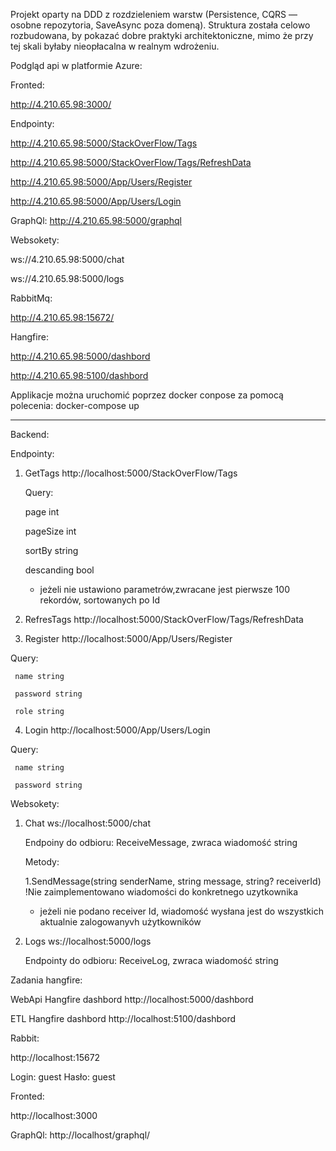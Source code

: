 Projekt oparty na DDD z rozdzieleniem warstw (Persistence, CQRS — osobne repozytoria, SaveAsync poza domeną). Struktura została celowo rozbudowana, by pokazać dobre praktyki architektoniczne, mimo że przy tej skali byłaby nieopłacalna w realnym wdrożeniu. 


Podgląd api w platformie Azure:

Fronted: 

http://4.210.65.98:3000/


Endpointy:

http://4.210.65.98:5000/StackOverFlow/Tags 

http://4.210.65.98:5000/StackOverFlow/Tags/RefreshData

http://4.210.65.98:5000/App/Users/Register

http://4.210.65.98:5000/App/Users/Login


GraphQl:
http://4.210.65.98:5000/graphql

Websokety:

ws://4.210.65.98:5000/chat 

ws://4.210.65.98:5000/logs


RabbitMq: 

http://4.210.65.98:15672/


Hangfire:

http://4.210.65.98:5000/dashbord

http://4.210.65.98:5100/dashbord


Applikacje można uruchomić poprzez docker conpose za pomocą polecenia: docker-compose up

__________________________________________________________________________________________________________________________

Backend:


Endpointy:

1. GetTags http://localhost:5000/StackOverFlow/Tags 

    Query:

     page int

     pageSize int

     sortBy string

     descanding bool

   - jeżeli nie ustawiono parametrów,zwracane jest pierwsze 100 rekordów, sortowanych po Id

  2. RefresTags http://localhost:5000/StackOverFlow/Tags/RefreshData 

  3. Register http://localhost:5000/App/Users/Register

   Query:

     name string

     password string

     role string
  
  4. Login http://localhost:5000/App/Users/Login

   Query:

     name string

     password string

Websokety:

1. Chat ws://localhost:5000/chat 

    Endpoiny do odbioru:
   ReceiveMessage, zwraca wiadomość string

   Metody:

     1.SendMessage(string senderName, string message, string? receiverId) !Nie zaimplementowano wiadomości do konkretnego uzytkownika
     
     - jeżeli nie podano receiver Id, wiadomość wysłana jest do wszystkich aktualnie zalogowanyvh użytkowników 

3. Logs ws://localhost:5000/logs

    Endpointy do odbioru:
     ReceiveLog, zwraca wiadomość string

Zadania hangfire:

WebApi Hangfire dashbord http://localhost:5000/dashbord

ETL Hangfire dashbord http://localhost:5100/dashbord

Rabbit:

http://localhost:15672

Login: guest
Hasło: guest

Fronted:

http://localhost:3000

GraphQl:
http://localhost/graphql/
 

